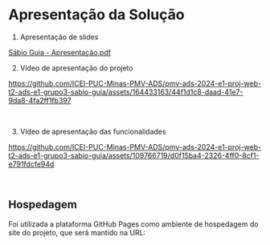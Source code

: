 # Apresentação da Solução


1. Apresentação de slides

[Sábio Guia - Apresentação.pdf](https://github.com/user-attachments/files/15937521/Sabio.Guia.-.Apresentacao.pdf)




2. Vídeo de apresentação do projeto



https://github.com/ICEI-PUC-Minas-PMV-ADS/pmv-ads-2024-e1-proj-web-t2-ads-e1-grupo3-sabio-guia/assets/164433163/44f1d1c8-daad-41e7-9da8-4fa2ff1fb397



<br>

3. Vídeo de apresentação das funcionalidades



https://github.com/ICEI-PUC-Minas-PMV-ADS/pmv-ads-2024-e1-proj-web-t2-ads-e1-grupo3-sabio-guia/assets/109766719/d0f15ba4-2326-4ff0-8cf1-e791fdcfe94d



<br>


## Hospedagem

Foi utilizada a plataforma GitHub Pages como ambiente de hospedagem do site do projeto, que será mantido na URL: 
